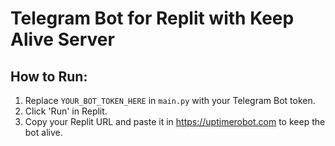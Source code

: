# Telegram Bot for Replit with Keep Alive Server

## How to Run:
1. Replace `YOUR_BOT_TOKEN_HERE` in `main.py` with your Telegram Bot token.
2. Click 'Run' in Replit.
3. Copy your Replit URL and paste it in https://uptimerobot.com to keep the bot alive.
